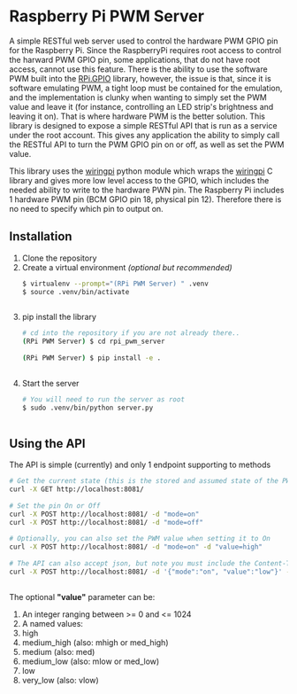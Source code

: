 Raspberry Pi PWM Server
=======================

A simple RESTful web server used to control the hardware PWM GPIO pin for the 
Raspberry Pi.  Since the RaspberryPi requires root access to control the 
harward PWM GPIO pin, some applications, that do not have root access, cannot 
use this feature.  There is the ability to use the software PWM built into the 
[RPi.GPIO](https://pypi.python.org/pypi/RPi.GPIO) library, however, the issue 
is that, since it is software emulating PWM, a tight loop must be contained 
for the emulation, and the implementation is clunky when wanting to simply 
set the PWM value and leave it (for instance, controlling an LED strip's 
brightness and leaving it on).  That is where hardware PWM is the better 
solution.  This library is designed to expose a simple RESTful API that is 
run as a service under the root account.  This gives any application the 
ability to simply call the RESTful API to turn the PWM GPIO pin on or off, 
as well as set the PWM value.

This library uses the [wiringpi](https://pypi.python.org/pypi/wiringpi) python 
module which wraps the [wiringpi](http://wiringpi.com/) C library and gives 
more low level access to the GPIO, which includes the needed ability to write 
to the hardware PWN pin.  The Raspberry Pi includes 1 hardware PWM pin (BCM 
GPIO pin 18, physical pin 12).  Therefore there is no need to specify which pin 
to output on.  

Installation
------------
1. Clone the repository
2. Create a virtual environment *(optional but recommended)*
    ```bash
    $ virtualenv --prompt="(RPi PWM Server) " .venv
    $ source .venv/bin/activate
     
    ```
3. pip install the library
    ```bash
    # cd into the repository if you are not already there..
    (RPi PWM Server) $ cd rpi_pwm_server
     
    (RPi PWM Server) $ pip install -e .
     
    ```
4. Start the server
    ```bash
    # You will need to run the server as root
    $ sudo .venv/bin/python server.py
     
    ```
    
Using the API
-------------
The API is simple (currently) and only 1 endpoint supporting to methods

```bash
# Get the current state (this is the stored and assumed state of the PWM pin, if the value was changed outside the server, this will be inaccurate
curl -X GET http://localhost:8081/ 
 
# Set the pin On or Off
curl -X POST http://localhost:8081/ -d "mode=on"
curl -X POST http://localhost:8081/ -d "mode=off"
 
# Optionally, you can also set the PWM value when setting it to On
curl -X POST http://localhost:8081/ -d "mode=on" -d "value=high" 
 
# The API can also accept json, but note you must include the Content-Type
curl -X POST http://localhost:8081/ -d '{"mode":"on", "value":"low"}' -H "Content-Type: application/json"
 
```

The optional **"value"** parameter can be:

1. An integer ranging between >= 0 and <= 1024
2. A named values:
  1. high
  2. medium_high (also: mhigh or med_high)
  3. medium (also: med)
  4. medium_low (also: mlow or med_low)
  5. low
  6. very_low (also: vlow)
